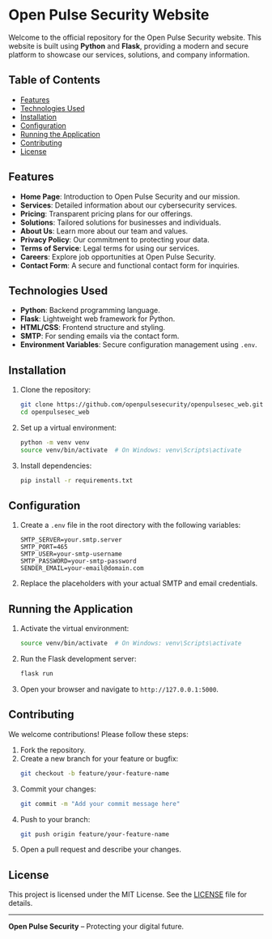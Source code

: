 # Open Pulse Security Website

Welcome to the official repository for the Open Pulse Security website. This website is built using **Python** and **Flask**, providing a modern and secure platform to showcase our services, solutions, and company information.

## Table of Contents
- [Features](#features)
- [Technologies Used](#technologies-used)
- [Installation](#installation)
- [Configuration](#configuration)
- [Running the Application](#running-the-application)
- [Contributing](#contributing)
- [License](#license)

## Features
- **Home Page**: Introduction to Open Pulse Security and our mission.
- **Services**: Detailed information about our cybersecurity services.
- **Pricing**: Transparent pricing plans for our offerings.
- **Solutions**: Tailored solutions for businesses and individuals.
- **About Us**: Learn more about our team and values.
- **Privacy Policy**: Our commitment to protecting your data.
- **Terms of Service**: Legal terms for using our services.
- **Careers**: Explore job opportunities at Open Pulse Security.
- **Contact Form**: A secure and functional contact form for inquiries.

## Technologies Used
- **Python**: Backend programming language.
- **Flask**: Lightweight web framework for Python.
- **HTML/CSS**: Frontend structure and styling.
- **SMTP**: For sending emails via the contact form.
- **Environment Variables**: Secure configuration management using `.env`.

## Installation
1. Clone the repository:
   
   ```bash
   git clone https://github.com/openpulsesecurity/openpulsesec_web.git
   cd openpulsesec_web
   ```
2. Set up a virtual environment:
   ```bash
   python -m venv venv
   source venv/bin/activate  # On Windows: venv\Scripts\activate
   ```
3. Install dependencies:
   ```bash
   pip install -r requirements.txt
   ```

## Configuration
1. Create a `.env` file in the root directory with the following variables:
   ```plaintext
   SMTP_SERVER=your.smtp.server
   SMTP_PORT=465
   SMTP_USER=your-smtp-username
   SMTP_PASSWORD=your-smtp-password
   SENDER_EMAIL=your-email@domain.com
   ```
2. Replace the placeholders with your actual SMTP and email credentials.

## Running the Application
1. Activate the virtual environment:
   ```bash
   source venv/bin/activate  # On Windows: venv\Scripts\activate
   ```
2. Run the Flask development server:
   ```bash
   flask run
   ```
3. Open your browser and navigate to `http://127.0.0.1:5000`.

## Contributing
We welcome contributions! Please follow these steps:
1. Fork the repository.
2. Create a new branch for your feature or bugfix:
   ```bash
   git checkout -b feature/your-feature-name
   ```
3. Commit your changes:
   ```bash
   git commit -m "Add your commit message here"
   ```
4. Push to your branch:
   ```bash
   git push origin feature/your-feature-name
   ```
5. Open a pull request and describe your changes.

## License
This project is licensed under the MIT License. See the [LICENSE](LICENSE) file for details.

---

**Open Pulse Security** – Protecting your digital future.
